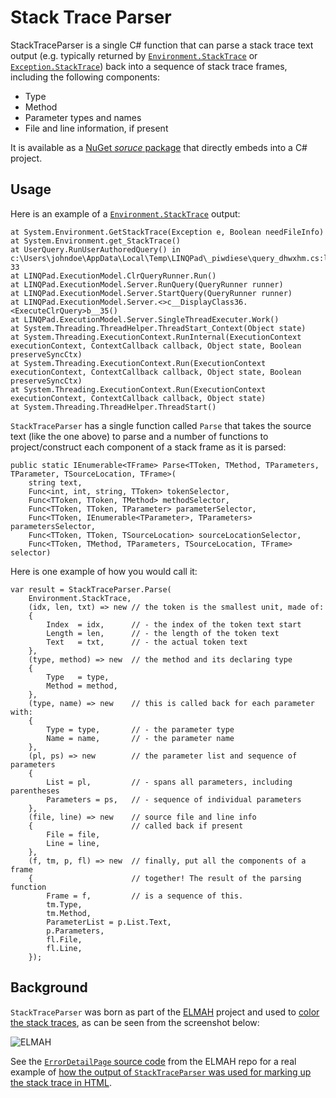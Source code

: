 # Stack Trace Parser

StackTraceParser is a single C# function that can parse a stack trace text
output (e.g. typically returned by [`Environment.StackTrace`][envst] or
[`Exception.StackTrace`][exst]) back into a sequence of stack trace frames,
including the following components:

- Type
- Method
- Parameter types and names
- File and line information, if present

It is available as a [NuGet *soruce* package][srcpkg] that directly embeds into
a C# project.

## Usage

Here is an example of a [`Environment.StackTrace`][envst] output:

    at System.Environment.GetStackTrace(Exception e, Boolean needFileInfo)
    at System.Environment.get_StackTrace()
    at UserQuery.RunUserAuthoredQuery() in c:\Users\johndoe\AppData\Local\Temp\LINQPad\_piwdiese\query_dhwxhm.cs:line 33
    at LINQPad.ExecutionModel.ClrQueryRunner.Run()
    at LINQPad.ExecutionModel.Server.RunQuery(QueryRunner runner)
    at LINQPad.ExecutionModel.Server.StartQuery(QueryRunner runner)
    at LINQPad.ExecutionModel.Server.<>c__DisplayClass36.<ExecuteClrQuery>b__35()
    at LINQPad.ExecutionModel.Server.SingleThreadExecuter.Work()
    at System.Threading.ThreadHelper.ThreadStart_Context(Object state)
    at System.Threading.ExecutionContext.RunInternal(ExecutionContext executionContext, ContextCallback callback, Object state, Boolean preserveSyncCtx)
    at System.Threading.ExecutionContext.Run(ExecutionContext executionContext, ContextCallback callback, Object state, Boolean preserveSyncCtx)
    at System.Threading.ExecutionContext.Run(ExecutionContext executionContext, ContextCallback callback, Object state)
    at System.Threading.ThreadHelper.ThreadStart()

`StackTraceParser` has a single function called `Parse` that takes the source
text (like the one above) to parse and a number of functions to
project/construct each component of a stack frame as it is parsed:

    public static IEnumerable<TFrame> Parse<TToken, TMethod, TParameters, TParameter, TSourceLocation, TFrame>(
        string text,
        Func<int, int, string, TToken> tokenSelector,
        Func<TToken, TToken, TMethod> methodSelector,
        Func<TToken, TToken, TParameter> parameterSelector,
        Func<TToken, IEnumerable<TParameter>, TParameters> parametersSelector,
        Func<TToken, TToken, TSourceLocation> sourceLocationSelector,
        Func<TToken, TMethod, TParameters, TSourceLocation, TFrame> selector)

Here is one example of how you would call it:

    var result = StackTraceParser.Parse(
        Environment.StackTrace,
        (idx, len, txt) => new // the token is the smallest unit, made of:
        {
            Index  = idx,      // - the index of the token text start
            Length = len,      // - the length of the token text
            Text   = txt,      // - the actual token text
        },
        (type, method) => new  // the method and its declaring type
        {
            Type   = type,
            Method = method,
        },
        (type, name) => new    // this is called back for each parameter with:
        {
            Type = type,       // - the parameter type
            Name = name,       // - the parameter name
        },
        (pl, ps) => new        // the parameter list and sequence of parameters
        {
            List = pl,         // - spans all parameters, including parentheses
            Parameters = ps,   // - sequence of individual parameters
        },
        (file, line) => new    // source file and line info
        {                      // called back if present
            File = file,
            Line = line,
        },
        (f, tm, p, fl) => new  // finally, put all the components of a frame
        {                      // together! The result of the parsing function
            Frame = f,         // is a sequence of this.
            tm.Type,
            tm.Method,
            ParameterList = p.List.Text,
            p.Parameters,
            fl.File,
            fl.Line,
        });

## Background

`StackTraceParser` was born as part of the [ELMAH][elmah] project and used to
[color the stack traces][elmaheg], as can be seen from the screenshot below:

![ELMAH](http://www.hanselman.com/blog/content/binary/Windows-Live-Writer/NuGet-Package-of-the-Week-7---ELMAH-Erro_B9F2/Error_%20System.Web.HttpException%20%5B30158b95-0112-4081-91ab-c5ec7848a12c%5D%20-%20Windows%20Internet%20Explorer%20(74)_2.png)

See the [`ErrorDetailPage` source code][errdp] from the ELMAH repo for a real
example of [how the output of `StackTraceParser` was used for marking up the
stack trace in HTML][elmaheg].

  [envst]: https://msdn.microsoft.com/en-us/library/system.environment.stacktrace(v=vs.110).aspx
  [exst]: https://msdn.microsoft.com/en-us/library/system.exception.stacktrace(v=vs.110).aspx
  [srcpkg]: https://www.nuget.org/packages/StackTraceParser.Source
  [elmah]: https://elmah.github.io/
  [elmaheg]: https://bitbucket.org/project-elmah/main/src/2a6b0b5916a6b4913ca5af4c22c4e4fc69f1260d/src/Elmah.AspNet/ErrorDetailPage.cs?at=default#cl-45
  [errdp]: https://bitbucket.org/project-elmah/main/src/2a6b0b5916a6b4913ca5af4c22c4e4fc69f1260d/src/Elmah.AspNet/ErrorDetailPage.cs?at=default

